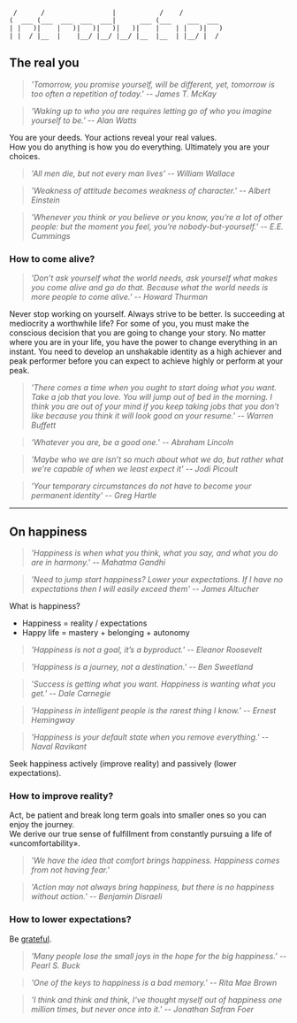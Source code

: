 
                                                      
	 /      /                 |           /    /          
	(  ___ (___  ___  ___  ___|      ___ (___    ___  ___ 
	| |   )|    |   )|   )|   )|   )|    |    | |   )|   )
	| |  / |__  |    |__/ |__/ |__/ |__  |__  | |__/ |  / 
		

## The real you

<!--
There is no coming to consciousness without pain. People will do anything, no matter how absurd, in order to avoid facing their own soul.
to be real you need to be vulnerable
> *'Do you want to know who you are? Don’t ask. Act! Action will delineate and define you.' -- Thomas Jefferson*
Entrepeneurs are curious
> *'You have your way. I have my way. As for the right way, the correct way, and the only way, it does not exist.' -- Friedrich Nietzsche*
> *'It is better to be hated for what you are than to be loved for what you are not.' -- André Gide*
-->

> *'Tomorrow, you promise yourself, will be different, yet, tomorrow is too often a repetition of today.' -- James T. McKay*

> *'Waking up to who you are requires letting go of who you imagine yourself to be.' -- Alan Watts*

You are your deeds. Your actions reveal your real values.  
How you do anything is how you do everything. Ultimately you are your choices.

> *'All men die, but not every man lives' -- William Wallace*

> *'Weakness of attitude becomes weakness of character.' -- Albert Einstein*

> *'Whenever you think or you believe or you know, you’re a lot of other people: but the moment you feel, you’re nobody-but-yourself.' --  E.E. Cummings*
  
### How to come alive?

> *'Don’t ask yourself what the world needs, ask yourself what makes you come alive and go do that. Because what the world needs is more people to come alive.' -- Howard Thurman*

Never stop working on yourself. Always strive to be better. Is succeeding at mediocrity a worthwhile life? For some of you, you must make the conscious decision that you are going to change your story. No matter where you are in your life, you have the power to change everything in an instant. You need to develop an unshakable identity as a high achiever and peak performer before you can expect to achieve highly or perform at your peak.

> *'There comes a time when you ought to start doing what you want. Take a job that you love. You will jump out of bed in the morning. I think you are out of your mind if you keep taking jobs that you don’t like because you think it will look good on your resume.' -- Warren Buffett*

> *'Whatever you are, be a good one.' -- Abraham Lincoln*

> *'Maybe who we are isn’t so much about what we do, but rather what we're capable of when we least expect it' -- Jodi Picoult*

> *'Your temporary circumstances do not have to become your permanent identity' -- Greg Hartle*




---
## On happiness

<!--
- Money or wealth won‘t make you happy. Family, friends and purposful „work“ does.

> *'Happiness consists in getting enough sleep. Just that, nothing more.' -- Robert A. Heinlein*
> *'For every minute you are angry you lose sixty seconds of happiness.' -- Ralph Waldo Emerson*
> *'The rise is always better than the peak.' -- Jim Jefferies*
> *'The minute you’re satisfied with where you are, you aren’t there anymore.' -- Tony Gwynn*
> *'What the superior man seeks is in himself; what the small man seeks is in others.' -- Confucius*
> *'All the world is made of faith, and trust, and pixie dust.' -- J.M. Barrie*

- It’s a mountain of a dream and a mile-high climb to the top. And what it took me a long time to discover is that I didn’t like ot climb much. I just liked to imagine the summit.
- It’s quite liberating to understand reality as a construction.  
- High expectations make you miserable, expectations nowadays are more and more triggered by top of hierarchy being more exposed.
- Anchor yourself -- remember who you are, the things you are good at, even when completely different thing. authentic self is a state
- Encourage people to think in terms of probabilities. You cant guarantee good outcome, you can is maximise the chances
- Focus on internal fulfillment not external success
- Happiness is outside of my comfort zone.
- Happiness comes from autonomy not money.
- Love, sucess and happiness are a byproduct
- Persistence + Love = Abundance
- Regrets of the dying: Don’t ignore your dreams; don’t work too much; say what you think; cultivate friendships; be happy.
- In the absence of such an outlet, masculine energy collapses. Men lose their sense of drive, purpose, and self-respect, and their standards, hardihood, and discipline atrophy. A slide into restlessness, vice, malaise, and outright depression is often the result.
- I’m a straight capitalist-meritocratist, entirely driven by gratitude.
- If you aren’t happy on the journey you won’t be happy at the destination.
- If you cannot learn to be happy while you are building your business, you will not be happy when you sell it for $10 million.
= fazer links para quase todo o livro, se e introducao devia estar relacionado com o resto.
-->

> *'Happiness is when what you think, what you say, and what you do are in harmony.' --  Mahatma Gandhi*

> *'Need to jump start happiness? Lower your expectations. If I have no expectations then I will easily exceed them' -- James Altucher*

What is happiness?

- Happiness = reality / expectations  
- Happy life = mastery + belonging + autonomy

> *'Happiness is not a goal, it’s a byproduct.' -- Eleanor Roosevelt*

> *'Happiness is a journey, not a destination.' -- Ben Sweetland*

> *'Success is getting what you want. Happiness is wanting what you get.' -- Dale Carnegie*

> *'Happiness in intelligent people is the rarest thing I know.' -- Ernest Hemingway*

> *'Happiness is your default state when you remove everything.' -- Naval Ravikant*

Seek happiness actively (improve reality) and passively (lower expectations).

### How to improve reality?

Act, be patient and break long term goals into smaller ones so you can enjoy the journey.  
We derive our true sense of fulfillment from constantly pursuing a life of «uncomfortability».

> *'We have the idea that comfort brings happiness. Happiness comes from not having fear.'*

> *'Action may not always bring happiness, but there is no happiness without action.' -- Benjamin Disraeli*

### How to lower expectations?

Be [grateful](chapter_1_self.md#on-gratitude).

> *'Many people lose the small joys in the hope for the big happiness.' -- Pearl S. Buck*

> *'One of the keys to happiness is a bad memory.' -- Rita Mae Brown*

> *'I think and think and think, I‘ve thought myself out of happiness one million times, but never once into it.' -- Jonathan Safran Foer*